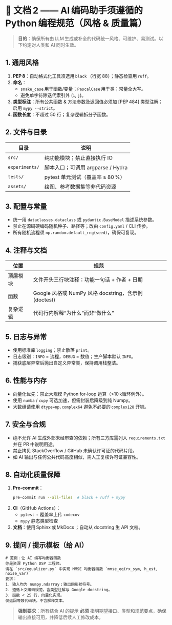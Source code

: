 # 📄 文档 2 —— AI 编码助手须遵循的 Python 编程规范（风格 & 质量篇）

> **目的**：确保所有由 LLM 生成或补全的代码统一风格、可维护、易测试。以下约定对人类和 AI 同时生效。

## 1. 通用风格

1. **PEP 8**：自动格式化工具须选用 `black` （行宽 88）；静态检查用 `ruff`。  
2. **命名**：  
   - `snake_case` 用于函数/变量；`PascalCase` 用于类；常量全大写。  
   - 避免单字符除迭代索引外 (`i`, `j`)。  
3. **类型标注**：所有公共函数 & 方法参数及返回值必须加 [PEP 484] 类型注解；启用 `mypy --strict`。  
4. **函数长度**：不超过 50 行；复杂逻辑拆分子函数。  

## 2. 文件与目录

| 目录           | 说明                                |
| -------------- | ----------------------------------- |
| `src/`         | 纯功能模块；禁止直接执行 IO         |
| `experiments/` | 脚本入口；可调用 argparse / Hydra   |
| `tests/`       | pytest 单元测试（覆盖率 ≥ 80 %）     |
| `assets/`      | 绘图、参考数据集等非代码资源        |

## 3. 配置与常量

- 统一用 `dataclasses.dataclass` 或 `pydantic.BaseModel` 描述系统参数。  
- 禁止在源码硬编码随机种子、路径等；改由 `config.yaml` / CLI 传参。  
- 所有随机流程须 `np.random.default_rng(seed)`，确保可复现。

## 4. 注释与文档

| 位置 | 规范 |
| ---- | ---- |
| 顶层模块 | 文件开头三行块注释：功能一句话 + 作者 + 日期 |
| 函数 | Google 风格或 NumPy 风格 docstring，含示例 (doctest) |
| 复杂逻辑 | 代码行内解释“为什么”而非“做什么” |

## 5. 日志与异常

- 使用标准库 `logging`；禁止散落 `print`。  
- 日志级别：`INFO` = 流程，`DEBUG` = 数值；生产脚本默认 `INFO`。  
- 捕获底层异常后抛出自定义异常类，保持调用栈整洁。  

## 6. 性能与内存

- 向量化优先：禁止大规模 Python for‑loop 运算（<10 k循环例外）。  
- 使用 `numba` / `cupy` 可选加速，但需封装后降级到纯 Numpy。  
- 大数组请使用 `dtype=np.complex64` 避免不必要的 `complex128` 开销。  

## 7. 安全与合规

- 绝不允许 AI 生成外部未经审查的依赖；所有三方库需列入 `requirements.txt` 并在 PR 中说明用途。  
- 禁止拷贝 StackOverflow / GitHub 未确认许可证的代码片段。  
- 如 AI 输出与任何公共代码高度相似，需人工复核许可证兼容性。  

## 8. 自动化质量保障

1. **Pre‑commit**：  
   ```bash
   pre-commit run --all-files  # black + ruff + mypy
   ```
2. **CI**（GitHub Actions）：  
   - `pytest` + 覆盖率上传 `codecov`  
   - `mypy` 静态类型检查  
3. **文档**：使用 Sphinx 或 MkDocs ；自动从 docstring 生 API 文档。  

## 9. 提问 / 提示模板（给 AI）

```text
# 范例：让 AI 编写均衡器函数
你是资深 Python DSP 工程师。
请在 `src/equalizer.py` 中实现 MMSE 均衡器函数 `mmse_eq(rx_sym, h_est, noise_var)`
要求：
1. 输入均为 numpy.ndarray；输出同形状符号。
2. 遵循上文编码规范，含类型注解与 Google docstring。
3. 函数 < 25 行，向量化实现。
仅返回等效代码块，不含解释文本。
```

> **强制要求**：所有结合 AI 的提示 **必须** 指明期望接口、类型和规范要点，确保输出直接可用，并降低后续人工修改成本。
